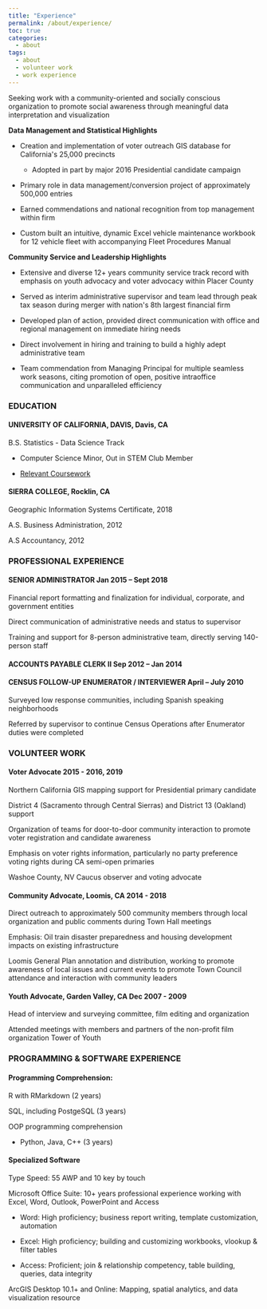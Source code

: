 ```yaml
---
title: "Experience"
permalink: /about/experience/
toc: true
categories: 
  - about
tags: 
  - about
  - volunteer work
  - work experience
---
```


Seeking work with a community-oriented and socially conscious organization to promote social awareness through meaningful data interpretation and visualization

**Data Management and Statistical Highlights**

-   Creation and implementation of voter outreach GIS database for California's 25,000 precincts
    

	-   Adopted in part by major 2016 Presidential candidate campaign
    

-   Primary role in data management/conversion project of approximately 500,000 entries
    

-   Earned commendations and national recognition from top management within firm
    

-   Custom built an intuitive, dynamic Excel vehicle maintenance workbook for 12 vehicle fleet with accompanying Fleet Procedures Manual
    

**Community Service and Leadership Highlights**

-   Extensive and diverse 12+ years community service track record with emphasis on youth advocacy and voter advocacy within Placer County
    
-   Served as interim administrative supervisor and team lead through peak tax season during merger with nation's 8th largest financial firm
    

-   Developed plan of action, provided direct communication with office and regional management on immediate hiring needs
    
-   Direct involvement in hiring and training to build a highly adept administrative team
    

-   Team commendation from Managing Principal for multiple seamless work seasons, citing promotion of open, positive intraoffice communication and unparalleled efficiency
    

### EDUCATION

#### UNIVERSITY OF CALIFORNIA, DAVIS, Davis, CA

B.S. Statistics - Data Science Track    

-   Computer Science Minor, Out in STEM Club Member
    
-   [Relevant Coursework](/about/coursework/)
    

#### SIERRA COLLEGE, Rocklin, CA

Geographic Information Systems Certificate, 2018
    
A.S. Business Administration, 2012
    
A.S Accountancy, 2012
    

### PROFESSIONAL EXPERIENCE

#### SENIOR ADMINISTRATOR Jan 2015 – Sept 2018

Financial report formatting and finalization for individual, corporate, and government entities
    
Direct communication of administrative needs and status to supervisor
    
Training and support for 8-person administrative team, directly serving 140-person staff
    

#### ACCOUNTS PAYABLE CLERK II Sep 2012 – Jan 2014
  
#### CENSUS FOLLOW-UP ENUMERATOR / INTERVIEWER April – July 2010

Surveyed low response communities, including Spanish speaking neighborhoods  
    
Referred by supervisor to continue Census Operations after Enumerator duties were completed
    

### VOLUNTEER WORK

#### Voter Advocate 2015 - 2016, 2019

Northern California GIS mapping support for Presidential primary candidate
    
District 4 (Sacramento through Central Sierras) and District 13 (Oakland) support
    
Organization of teams for door-to-door community interaction to promote voter registration and candidate awareness
    
Emphasis on voter rights information, particularly no party preference voting rights during CA semi-open primaries    

Washoe County, NV Caucus observer and voting advocate
    

#### Community Advocate, Loomis, CA 2014 - 2018

Direct outreach to approximately 500 community members through local organization and public comments during Town Hall meetings
    
Emphasis: Oil train disaster preparedness and housing development impacts on existing infrastructure
    
Loomis General Plan annotation and distribution, working to promote awareness of local issues and current events to promote Town Council attendance and interaction with community leaders
    

#### Youth Advocate, Garden Valley, CA Dec 2007 - 2009

Head of interview and surveying committee, film editing and organization
    
Attended meetings with members and partners of the non-profit film organization Tower of Youth
    

### PROGRAMMING & SOFTWARE EXPERIENCE

#### Programming Comprehension:
    
R with RMarkdown (2 years)
    
SQL, including PostgeSQL (3 years)

OOP programming comprehension
    
-   Python, Java, C++ (3 years)

#### Specialized Software
Type Speed: 55 AWP and 10 key by touch
    
Microsoft Office Suite: 10+ years professional experience working with Excel, Word, Outlook, PowerPoint and Access

-   Word: High proficiency; business report writing, template customization, automation
    
-   Excel: High proficiency; building and customizing workbooks, vlookup & filter tables
    
-   Access: Proficient; join & relationship competency, table building, queries, data integrity
    
ArcGIS Desktop 10.1+ and Online: Mapping, spatial analytics, and data visualization resource


